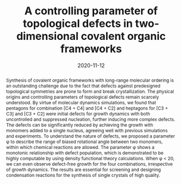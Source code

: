 ---
title: "A controlling parameter of topological defects in two-dimensional covalent organic frameworks"
authors:
- You-Liang Zhu
- Huan-Yu Zhao
- Cui-Liu Fu
- Zhan-Wei Li
- Zhao-Yan Sun
date: "2020-11-12"
doi: "10.1039/D0NR05303A"
publication_types: ["期刊文章"]
publication: "Nanoscale"
publication_short: "Nanoscale"
abstract: "Synthesis of covalent organic frameworks with long-range  molecular ordering is an outstanding challenge due to the fact that  defects against predesigned topological symmetries are prone to form and  break crystallization. The physical origins and controlling parameters  of topological defects remain scarcely understood. By virtue of  molecular dynamics simulations, we found that pentagons for combination  [C4 + C4] and [C4 + C2] and heptagons for [C3 + C3] and [C3 + C2] were  initial defects for growth dynamics with both uncontrolled and  suppressed nucleation, further inducing more complex defects. The  defects can be significantly reduced by achieving the growth with  monomers added to a single nucleus, agreeing well with previous  simulations and experiments. To understand the nature of defects, we  proposed a parameter φ to describe the range of biased rotational angle  between two monomers, within which chemical reactions are allowed. The  parameter φ shows a monotonic relationship with defect population, which  is demonstrated to be highly computable by using density functional  theory calculations. When φ < 20, we can even observe defect-free  growth for the four combinations, irrespective of growth dynamics. The  results are essential for screening and designing condensation reactions  for the synthesis of single crystals of high quality."
url_pdf: "https://pubs.rsc.org/en/content/articlelanding/2020/nr/d0nr05303a"
---